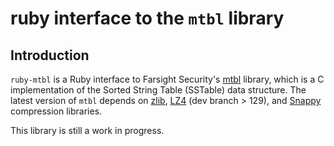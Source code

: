
ruby interface to the `mtbl` library
====================================

Introduction
------------

`ruby-mtbl` is a Ruby interface to Farsight Security's [mtbl](https://github.com/farsightsec/mtbl/)
library, which is a C implementation of the Sorted String Table (SSTable)
data structure. The latest version of `mtbl` depends on [zlib](http://www.zlib.net/),
[LZ4](https://github.com/Cyan4973/lz4) (dev branch > 129), and [Snappy](http://google.github.io/snappy/) 
compression libraries.

This library is still a work in progress.

